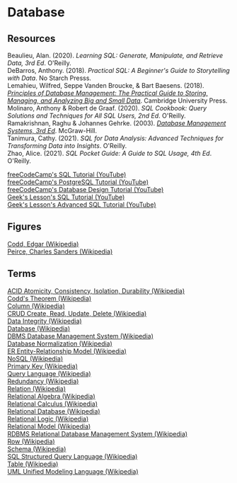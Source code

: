 # Database

## Resources

Beaulieu, Alan. (2020). _Learning SQL: Generate, Manipulate, and Retrieve Data, 3rd Ed_. O'Reilly.<br>
DeBarros, Anthony. (2018). _Practical SQL: A Beginner's Guide to Storytelling with Data_. No Starch Presss.<br>
Lemahieu, Wilfred, Seppe Vanden Broucke, & Bart Baesens. (2018). [_Principles of Database Management: The Practical Guide to Storing, Managing, and Analyzing Big and Small Data_](https://www.pdbmbook.com). Cambridge University Press.<br>
Molinaro, Anthony & Robert de Graaf. (2020). _SQL Cookbook: Query Solutions and Techniques for All SQL Users, 2nd Ed_. O'Reilly.<br>
Ramakrishnan, Raghu & Johannes Gehrke. (2003). [_Database Management Systems, 3rd Ed_](http://pages.cs.wisc.edu/~dbbook/index.html). McGraw-Hill.<br>
Tanimura, Cathy. (2021). _SQL for Data Analysis: Advanced Techniques for Transforming Data into Insights_. O'Reilly.<br>
Zhao, Alice. (2021). _SQL Pocket Guide: A Guide to SQL Usage, 4th Ed_. O'Reilly.<br>

[freeCodeCamp's SQL Tutorial (YouTube)](https://www.youtube.com/watch?v=HXV3zeQKqGY)<br>
[freeCodeCamp's PostgreSQL Tutorial (YouTube)](https://www.youtube.com/watch?v=qw--VYLpxG4)<br>
[freeCodeCamp's Database Design Tutorial (YouTube)](https://www.youtube.com/watch?v=ztHopE5Wnpc)<br>
[Geek's Lesson's SQL Tutorial (YouTube)](https://www.youtube.com/watch?v=uGkIhx8KhbU)<br>
[Geek's Lesson's Advanced SQL Tutorial (YouTube)](https://www.youtube.com/watch?v=2Fn0WAyZV0E)<br>

## Figures

[Codd, Edgar (Wikipedia)](https://en.wikipedia.org/wiki/Edgar_F._Codd)<br>
[Peirce, Charles Sanders (Wikipedia)](https://en.wikipedia.org/wiki/Charles_Sanders_Peirce)<br>

## Terms

[ACID Atomicity, Consistency, Isolation, Durability (Wikipedia)](https://en.wikipedia.org/wiki/ACID)<br>
[Codd's Theorem (Wikipedia)](https://en.wikipedia.org/wiki/Codd%27s_theorem)<br>
[Column (Wikipedia)](https://en.wikipedia.org/wiki/Column_(database))<br>
[CRUD Create, Read, Update, Delete (Wikipedia)](https://en.wikipedia.org/wiki/Create,_read,_update_and_delete)<br>
[Data Integrity (Wikipedia)](https://en.wikipedia.org/wiki/Data_integrity)<br>
[Database (Wikipedia)](https://en.wikipedia.org/wiki/Database)<br>
[DBMS Database Management System (Wikipedia)](https://en.wikipedia.org/wiki/Database#Database_management_system)<br>
[Database Normalization (Wikipedia)](https://en.wikipedia.org/wiki/Database_normalization)<br>
[ER Entity-Relationship Model (Wikipedia)](https://en.wikipedia.org/wiki/Entity–relationship_model)<br>
[NoSQL (Wikipedia)](https://en.wikipedia.org/wiki/NoSQL)<br>
[Primary Key (Wikipedia)](https://en.wikipedia.org/wiki/Primary_key)<br>
[Query Language (Wikipedia)](https://en.wikipedia.org/wiki/Query_language)<br>
[Redundancy (Wikipedia)](https://en.wikipedia.org/wiki/Data_redundancy)<br>
[Relation (Wikipedia)](https://en.wikipedia.org/wiki/Relation_(database))<br>
[Relational Algebra (Wikipedia)](https://en.wikipedia.org/wiki/Relational_algebra)<br>
[Relational Calculus (Wikipedia)](https://en.wikipedia.org/wiki/Relational_calculus)<br>
[Relational Database (Wikipedia)](https://en.wikipedia.org/wiki/Relational_database#RDBMS)<br>
[Relational Logic (Wikipedia)](https://en.wikipedia.org/wiki/Charles_Sanders_Peirce#Mathematics_of_logic)<br>
[Relational Model (Wikipedia)](https://en.wikipedia.org/wiki/Relational_model)<br>
[RDBMS Relational Database Management System (Wikipedia)](https://en.wikipedia.org/wiki/Relational_database#RDBMS)<br>
[Row (Wikipedia)](https://en.wikipedia.org/wiki/Row_(database))<br>
[Schema (Wikipedia)](https://en.wikipedia.org/wiki/Database_schema)<br>
[SQL Structured Query Language (Wikipedia)](https://en.wikipedia.org/wiki/SQL)<br>
[Table (Wikipedia)](https://en.wikipedia.org/wiki/Table_(database))<br>
[UML Unified Modeling Language (Wikipedia)](https://en.wikipedia.org/wiki/Unified_Modeling_Language)<br>
